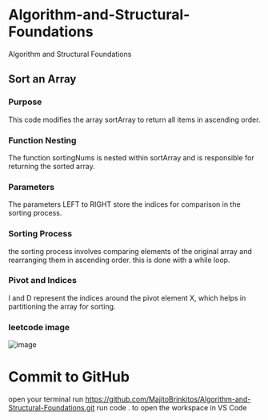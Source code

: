 # Algorithm-and-Structural-Foundations
Algorithm and Structural Foundations

## Sort an Array

### Purpose
This code modifies the array sortArray to return all items in ascending order.

### Function Nesting
The function sortingNums is nested within sortArray and is responsible for returning the sorted array.

### Parameters
The parameters LEFT to RIGHT store the indices for comparison in the sorting process.

### Sorting Process
the sorting process involves comparing elements of the original array and rearranging them in ascending order. this is done with a while loop.

### Pivot and Indices
I and D represent the indices around the pivot element X, which helps in partitioning the array for sorting.

### leetcode image
![image](https://github.com/user-attachments/assets/c8453caf-178c-4053-bab7-fead57b02399)

# Commit to GitHub

open your terminal
run https://github.com/MajitoBrinkitos/Algorithm-and-Structural-Foundations.git
run code . to open the workspace in VS Code
